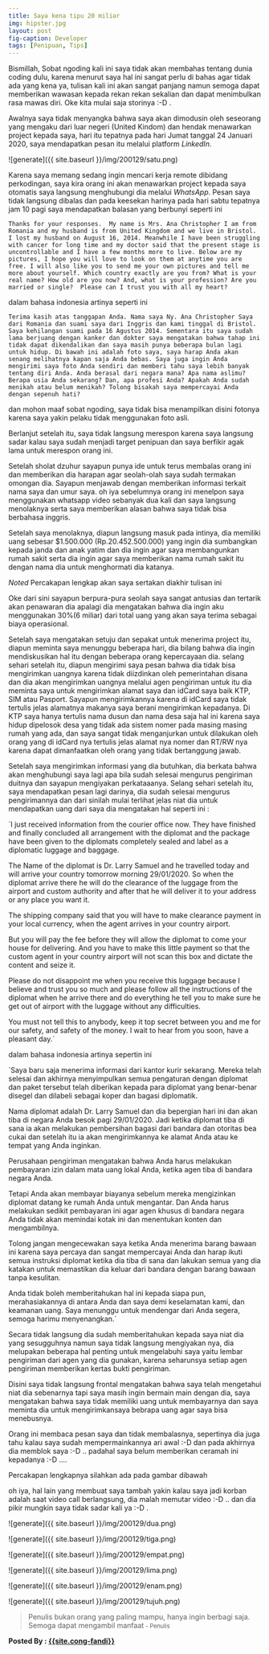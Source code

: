 ```yaml
---
title: Saya kena tipu 20 miliar
img: hipster.jpg
layout: post
fig-caption: Developer
tags: [Penipuan, Tips]
---
```


Bismillah, Sobat ngoding kali ini saya tidak akan membahas tentang dunia coding dulu, karena menurut saya hal ini sangat perlu di bahas agar tidak ada yang kena ya, tulisan kali ini akan sangat panjang namun semoga dapat memberikan wawasan kepada rekan rekan sekalian dan dapat menimbulkan rasa mawas diri. Oke kita mulai saja storinya :-D .

<!--more-->

Awalnya saya tidak menyangka bahwa saya akan dimodusin oleh seseorang yang mengaku dari luar negeri (United Kindom) dan hendak menawarkan project kepada saya, hari itu tepatnya pada hari Jumat tanggal 24 Januari 2020, saya mendapatkan pesan itu melalui platform *LinkedIn*.

![generate]({{ site.baseurl }}/img/200129/satu.png) 

Karena saya memang sedang ingin mencari kerja remote dibidang perkodingan, saya kira orang ini akan menawarkan project kepada saya otomatis saya langsung menghubungi dia melalui *WhatsApp*. Pesan saya tidak langsung dibalas dan pada keesekan harinya pada hari sabtu tepatnya jam 10 pagi saya mendapatkan balasan yang berbunyi seperti ini

`Thanks for your responses.  My name is Mrs. Ana Christopher I am from Romania and my husband is from United Kingdom and we live in Bristol. I lost my husband on August 16, 2014. Meanwhile I have been struggling with cancer for long time and my doctor said that the present stage is uncontrollable and I have a few months more to live. Below are my pictures, I hope you will love to look on them at anytime you are free. I will also like you to send me your own pictures and tell me more about yourself. Which country exactly are you from?
What is your real name?
How old are you now?
And, what is your profession?
Are you married or single? 
Please can I trust you with all my heart?`

dalam bahasa indonesia artinya seperti ini

`Terima kasih atas tanggapan Anda. Nama saya Ny. Ana Christopher Saya dari Romania dan suami saya dari Inggris dan kami tinggal di Bristol. Saya kehilangan suami pada 16 Agustus 2014. Sementara itu saya sudah lama berjuang dengan kanker dan dokter saya mengatakan bahwa tahap ini tidak dapat dikendalikan dan saya masih punya beberapa bulan lagi untuk hidup. Di bawah ini adalah foto saya, saya harap Anda akan senang melihatnya kapan saja Anda bebas. Saya juga ingin Anda mengirimi saya foto Anda sendiri dan memberi tahu saya lebih banyak tentang diri Anda. Anda berasal dari negara mana?
Apa nama aslimu?
Berapa usia Anda sekarang?
Dan, apa profesi Anda?
Apakah Anda sudah menikah atau belum menikah?
Tolong bisakah saya mempercayai Anda dengan sepenuh hati?`

dan mohon maaf sobat ngoding, saya tidak bisa menampilkan disini fotonya karena saya yakin pelaku tidak menggunakan foto asli.

Berlanjut setelah itu, saya tidak langsung merespon karena saya langsung sadar kalau saya sudah menjadi target penipuan dan saya berfikir agak lama untuk merespon orang ini.

Setelah sholat dzuhur sayapun punya ide untuk terus membalas orang ini dan memberikan dia harapan agar seolah-olah saya sudah termakan omongan dia. Sayapun menjawab dengan memberikan informasi terkait nama saya dan umur saya. oh iya sebelumnya orang ini menelpon saya menggunakan whatsapp video sebanyak dua kali dan saya langsung menolaknya serta saya memberikan alasan bahwa saya tidak bisa berbahasa inggris.

Setelah saya menolaknya, diapun langsung masuk pada intinya, dia memiliki uang sebesar $1.500.000 (Rp.20.452.500.000) yang ingin dia sumbangkan kepada janda dan anak yatim dan dia ingin agar saya membangunkan rumah sakit serta dia ingin agar saya memberikan nama rumah sakit itu dengan nama dia untuk menghormati dia katanya.

*Noted* Percakapan lengkap akan saya sertakan diakhir tulisan ini

Oke dari sini sayapun berpura-pura seolah saya sangat antusias dan tertarik akan penawaran dia apalagi dia mengatakan bahwa dia ingin aku menggunakan 30%(6 miliar) dari total uang yang akan saya terima sebagai biaya operasional.

Setelah saya mengatakan setuju dan sepakat untuk menerima project itu, diapun meminta saya menunggu beberapa hari, dia bilang bahwa dia ingin mendiskusikan hal itu dengan beberapa orang kepercayaan dia. selang sehari setelah itu, diapun mengirimi saya pesan bahwa dia tidak bisa mengirimkan uangnya karena tidak diizdinkan oleh pemerintahan disana dan dia akan mengirimkan uangnya melalui agen pengiriman untuk itu dia meminta saya untuk mengirimkan alamat saya dan idCard saya baik KTP, SIM atau Pasport. Sayapun mengirimkannya karena di idCard saya tidak tertulis jelas alamatnya makanya saya berani mengirimkan kepadanya. Di KTP saya hanya tertulis nama dusun dan nama desa saja hal ini karena saya hidup dipelosok desa yang tidak ada sistem nomer pada masing masing rumah yang ada, dan saya sangat tidak menganjurkan untuk dilakukan oleh orang yang di idCard nya tertulis jelas alamat nya nomer dan RT/RW nya karena dapat dimanfaatkan oleh orang yang tidak bertanggung jawab.

Setelah saya mengirimkan informasi yang dia butuhkan, dia berkata bahwa akan menghubungi saya lagi apa bila sudah selesai mengurus pengiriman duitnya dan sayapun mengiyakan perkataaanya. Selang sehari setelah itu, saya mendapatkan pesan lagi darinya, dia sudah selesai mengurus pengirimannya dan dari sinilah mulai terlihat jelas niat dia untuk mendapatkan uang dari saya dia mengatakan hal seperti ini :

`I just received information from the courier office now. They  have finished and finally concluded all arrangement with the diplomat and the package have been given to the diplomats completely sealed and label as a diplomatic luggage and baggage.

The Name of the diplomat is Dr. Larry Samuel and he travelled today and will arrive your country tomorrow morning 29/01/2020. 
So when the diplomat arrive there he will do the clearance of the luggage from the airport and custom authority and after that he will deliver it to your address or any place you want it.

The shipping company said that you will have to make clearance payment in your local currency, when the agent arrives in your country airport. 

But you will pay the fee before they will allow the diplomat to come your house for delivering. And you have to make this little payment so that the custom agent in your country airport will not scan this box and dictate the content and seize it.

Please do not disappoint me when you receive this luggage because I believe and trust you so much and please follow all the instructions of the diplomat when he arrive there and do everything he tell you to make sure he get out of airport with the luggage without any difficulties.

You must not tell this to anybody, keep it top secret between you and me for our safety, and safety of the money.
I wait to hear from you soon, have a pleasant day.`

dalam bahasa indonesia artinya sepertin ini

`Saya baru saja menerima informasi dari kantor kurir sekarang. Mereka telah selesai dan akhirnya menyimpulkan semua pengaturan dengan diplomat dan paket tersebut telah diberikan kepada para diplomat yang benar-benar disegel dan dilabeli sebagai koper dan bagasi diplomatik.

Nama diplomat adalah Dr. Larry Samuel dan dia bepergian hari ini dan akan tiba di negara Anda besok pagi 29/01/2020.
Jadi ketika diplomat tiba di sana ia akan melakukan pembersihan bagasi dari bandara dan otoritas bea cukai dan setelah itu ia akan mengirimkannya ke alamat Anda atau ke tempat yang Anda inginkan.

Perusahaan pengiriman mengatakan bahwa Anda harus melakukan pembayaran izin dalam mata uang lokal Anda, ketika agen tiba di bandara negara Anda.

Tetapi Anda akan membayar biayanya sebelum mereka mengizinkan diplomat datang ke rumah Anda untuk mengantar. Dan Anda harus melakukan sedikit pembayaran ini agar agen khusus di bandara negara Anda tidak akan memindai kotak ini dan menentukan konten dan mengambilnya.

Tolong jangan mengecewakan saya ketika Anda menerima barang bawaan ini karena saya percaya dan sangat mempercayai Anda dan harap ikuti semua instruksi diplomat ketika dia tiba di sana dan lakukan semua yang dia katakan untuk memastikan dia keluar dari bandara dengan barang bawaan tanpa kesulitan.

Anda tidak boleh memberitahukan hal ini kepada siapa pun, merahasiakannya di antara Anda dan saya demi keselamatan kami, dan keamanan uang.
Saya menunggu untuk mendengar dari Anda segera, semoga harimu menyenangkan.`

Secara tidak langsung dia sudah memberitahukan kepada saya niat dia yang sesugguhnya namun saya tidak langsung mengiyakan nya, dia melupakan beberapa hal penting untuk mengelabuhi saya yaitu lembar pengiriman dari agen yang dia gunakan, karena seharunsya setiap agen pengiriman memberikan kertas bukti pengiriman.

Disini saya tidak langsung frontal mengatakan bahwa saya telah mengetahui niat dia sebenarnya tapi saya masih ingin bermain main dengan dia, saya mengatakan bahwa saya tidak memiliki uang untuk membayarnya dan saya meminta dia untuk mengirimkansaya bebrapa uang agar saya bisa menebusnya.

Orang ini membaca pesan saya dan tidak membalasnya, sepertinya dia juga tahu kalau saya sudah mempermainkannya ari awal :-D dan pada akhirnya dia memblok saya :-D .. padahal saya belum memberikan ceramah ini kepadanya :-D ....

Percakapan lengkapnya silahkan ada pada gambar dibawah

oh iya, hal lain yang membuat saya tambah yakin kalau saya jadi korban adalah saat video call berlangsung, dia malah memutar video :-D .. dan dia pikir mungkin saya tidak sadar kali ya :-D .


![generate]({{ site.baseurl }}/img/200129/dua.png) 

![generate]({{ site.baseurl }}/img/200129/tiga.png) 

![generate]({{ site.baseurl }}/img/200129/empat.png) 

![generate]({{ site.baseurl }}/img/200129/lima.png) 

![generate]({{ site.baseurl }}/img/200129/enam.png) 

![generate]({{ site.baseurl }}/img/200129/tujuh.png) 








>Penulis bukan orang yang paling mampu, hanya ingin berbagi saja. Semoga dapat mengambil manfaat<small> - Penulis</small>


<b>Posted By : <a href="{{site.cong-url}}">{{site.cong-fandi}}</a></b>